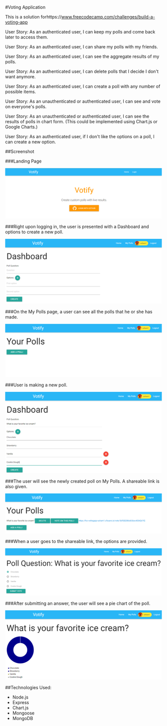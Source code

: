 #Voting Application

This is a solution forhttps://www.freecodecamp.com/challenges/build-a-voting-app

User Story: As an authenticated user, I can keep my polls and come back later to access them.

User Story: As an authenticated user, I can share my polls with my friends.

User Story: As an authenticated user, I can see the aggregate results of my polls.

User Story: As an authenticated user, I can delete polls that I decide I don't want anymore.

User Story: As an authenticated user, I can create a poll with any number of possible items.

User Story: As an unauthenticated or authenticated user, I can see and vote on everyone's polls.

User Story: As an unauthenticated or authenticated user, I can see the results of polls in chart form. (This could be implemented using Chart.js or Google Charts.)

User Story: As an authenticated user, if I don't like the options on a poll, I can create a new option.

##Screenshot

###Landing Page

<img src="images/Votify1.PNG">

###Right upon logging in, the user is presented with a Dashboard and options to create a new poll. 

<img src="images/Votify2.PNG">

###On the My Polls page, a user can see all the polls that he or she has made.

<img src="images/Votify3.PNG">

###User is making a new poll.

<img src="images/Votify4.PNG">

###The user will see the newly created poll on My Polls. A shareable link is also given.

<img src="images/Votify5.PNG">

###When a user goes to the shareable link, the options are provided.

<img src="images/Votify6.PNG">

###After submitting an answer, the user will see a pie chart of the poll.

<img src="images/Votify7.PNG">


##Technologies Used:
- Node.js
- Express
- Chart.js
- Mongoose
- MongoDB